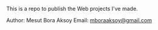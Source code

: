 This is a repo to publish the Web projects I've made.

Author: Mesut Bora Aksoy
Email: mboraaksoy@gmail.com
